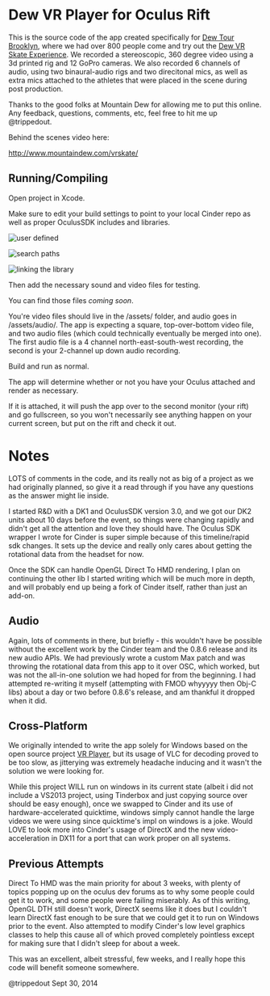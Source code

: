 Dew VR Player for Oculus Rift
=============================

This is the source code of the app created specifically for [Dew Tour Brooklyn](http://www.dewtour.com/actionsports/event/toyota-city-championships-brooklyn/info), where we
had over 800 people come and try out the [Dew VR Skate Experience](http://www.mountaindew.com/vrskate/). We recorded a stereoscopic,
360 degree video using a 3d printed rig and 12 GoPro cameras. We also recorded 6 channels 
of audio, using two binaural-audio rigs and two direcitonal mics, as well as extra mics
attached to the athletes that were placed in the scene during post production. 

Thanks to the good folks at Mountain Dew for allowing me to put this online. 
Any feedback, questions, comments, etc, feel free to hit me up @trippedout.

Behind the scenes video here: 

http://www.mountaindew.com/vrskate/

Running/Compiling
-----------------

Open project in Xcode. 

Make sure to edit your build settings to point to your local Cinder repo as well as
proper OculusSDK includes and libraries.

![user defined](http://www.trippedout.net/vrskate/user_defined.png)

![search paths](http://www.trippedout.net/vrskate/search_paths.png)

![linking the library](http://www.trippedout.net/vrskate/linking.png)

Then add the necessary sound and video files for testing. 

You can find those files *coming soon*.

You're video files should live in the /assets/ folder, and audio goes in /assets/audio/. 
The app is expecting a square, top-over-bottom video file, and two audio files (which could technically eventually
be merged into one). The first audio file is a 4 channel north-east-south-west recording, 
the second is your 2-channel up down audio recording.

Build and run as normal.

The app will determine whether or not you have your Oculus attached and render as necessary. 

If it is attached, it will push the app over to the second monitor (your rift) and go fullscreen, 
so you won't necessarily see anything happen on your current screen, but put on the rift and check it out.

Notes
=====

LOTS of comments in the code, and its really not as big of a project as we had originally planned, so give it a read 
through if you have any questions as the answer might lie inside.

I started R&D with a DK1 and OculusSDK version 3.0, and we got our DK2 units about 10 days before the event,
so things were changing rapidly and didn't get all the attention and love they should have. The Oculus SDK wrapper I 
wrote for Cinder is super simple because of this timeline/rapid sdk changes. It sets up the device and really 
only cares about getting the rotational data from the headset for now.

Once the SDK can handle OpenGL Direct To HMD rendering, I plan on continuing the other lib I started writing
which will be much more in depth, and will probably end up being a fork of Cinder itself, rather than just an add-on.

Audio
-----

Again, lots of comments in there, but briefly - this wouldn't have be possible without the excellent work
by the Cinder team and the 0.8.6 release and its new audio APIs. We had previously wrote a custom Max patch
and was throwing the rotational data from this app to it over OSC, which worked, but was not the all-in-one
solution we had hoped for from the beginning. I had attempted re-writing it myself (attempting with FMOD whyyyyy then
Obj-C libs) about a day or two before 0.8.6's release, and am thankful it dropped when it did.

Cross-Platform
--------------

We originally intended to write the app solely for Windows based on the open source project [VR Player](vrplayer.codeplex.com), but its
usage of VLC for decoding proved to be too slow, as jitterying was extremely headache inducing and it wasn't 
the solution we were looking for.

While this project WILL run on windows in its current state (albeit i did not include a VS2013 project, 
using Tinderbox and just copying source over should be easy enough), once we swapped to Cinder and its use of
hardware-accelerated quicktime, windows simply cannot handle the large videos we were using since quicktime's impl
on windows is a joke. Would LOVE to look more into Cinder's usage of DirectX and the new video-acceleration in DX11
for a port that can work proper on all systems.

Previous Attempts
-----------------

Direct To HMD was the main priority for about 3 weeks, with plenty of topics popping up on the oculus dev forums 
as to why some people could get it to work, and some people were failing miserably. As of this writing, OpenGL 
DTH still doesn't work, DirectX seems like it does but I couldn't learn DirectX fast enough to be sure that we could
get it to run on Windows prior to the event. Also attempted to modify Cinder's low level graphics classes to help this 
cause all of which proved completely pointless except for making sure that I didn't sleep for about a week.


This was an excellent, albeit stressful, few weeks, and I really hope this code will benefit someone somewhere.

@trippedout
Sept 30, 2014


